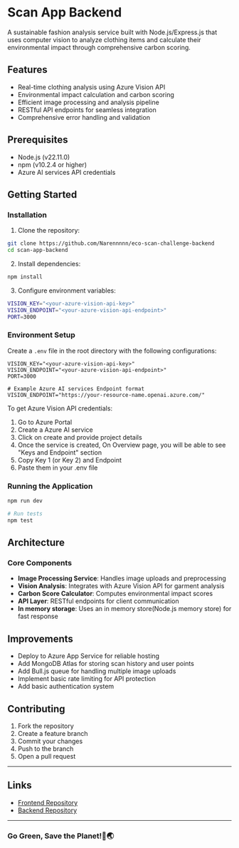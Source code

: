 # Scan App Backend

A sustainable fashion analysis service built with Node.js/Express.js that uses computer vision to analyze clothing items and calculate their environmental impact through comprehensive carbon scoring.

## Features

- Real-time clothing analysis using Azure Vision API
- Environmental impact calculation and carbon scoring
- Efficient image processing and analysis pipeline
- RESTful API endpoints for seamless integration
- Comprehensive error handling and validation

##  Prerequisites

- Node.js (v22.11.0)
- npm (v10.2.4 or higher)
- Azure AI services API credentials

##  Getting Started

### Installation

1. Clone the repository:
```bash
git clone https://github.com/Narennnnn/eco-scan-challenge-backend
cd scan-app-backend
```

2. Install dependencies:
```bash
npm install
```

3. Configure environment variables:
```bash
VISION_KEY="<your-azure-vision-api-key>"
VISION_ENDPOINT="<your-azure-vision-api-endpoint>"
PORT=3000
```

### Environment Setup

Create a `.env` file in the root directory with the following configurations:

```env
VISION_KEY="<your-azure-vision-api-key>"
VISION_ENDPOINT="<your-azure-vision-api-endpoint>"
PORT=3000                       

# Example Azure AI services Endpoint format
VISION_ENDPOINT="https://your-resource-name.openai.azure.com/"
```

To get Azure Vision API credentials:
1. Go to Azure Portal
2. Create a Azure AI service
3. Click on create and provide project details 
4. Once the service is created, On Overview page, you will be able to see "Keys and Endpoint" section
5. Copy Key 1 (or Key 2) and Endpoint
6. Paste them in your .env file


### Running the Application

```bash
npm run dev

# Run tests
npm test
```

## Architecture

### Core Components

- **Image Processing Service**: Handles image uploads and preprocessing
- **Vision Analysis**: Integrates with Azure Vision API for garment analysis
- **Carbon Score Calculator**: Computes environmental impact scores
- **API Layer**: RESTful endpoints for client communication
- **In memory storage**: Uses an in memory store(Node.js memory store) for fast response



## Improvements

- Deploy to Azure App Service for reliable hosting
- Add MongoDB Atlas for storing scan history and user points
- Add Bull.js queue for handling multiple image uploads
- Implement basic rate limiting for API protection
- Add basic authentication system


## Contributing

1. Fork the repository
2. Create a feature branch
3. Commit your changes
4. Push to the branch
5. Open a pull request

---

##  Links
- [Frontend Repository](https://github.com/Narennnnn/eco-scan-challenge)
- [Backend Repository](https://github.com/Narennnnn/eco-scan-challenge-backend)

---

### Go Green, Save the Planet!💚🌏
